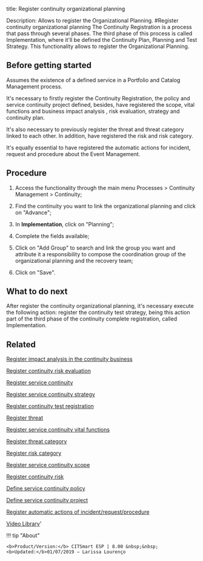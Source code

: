 title: Register continuity organizational planning

Description: Allows to register the Organizational Planning. 
#Register continuity organizational planning
The Continuity Registration is a process that pass through several phases. The third phase of this process is called Implementation, where it'll be defined the Continuity Plan, Planning and Test Strategy. This functionality allows to register the Organizational Planning.

Before getting started
--------------------------

Assumes the existence of a defined service in a Portfolio and Catalog Management
process.

It's necessary to firstly register the Continuity Registration, the policy and
service continuity project defined, besides, have registered the scope, vital
functions and business impact analysis , risk evaluation, strategy and
continuity plan.

It's also necessary to previously register the threat and threat category linked
to each other. In addition, have registered the risk and risk category.

It's equally essential to have registered the automatic actions for incident,
request and procedure about the Event Management.

Procedure
-------------

1.  Access the functionality through the main menu Processes \> Continuity
    Management \> Continuity;

2.  Find the continuity you want to link the organizational planning and click
    on "Advance";

3.  In **Implementation**, click on "Planning";

4.  Complete the fields available;

5.  Click on "Add Group" to search and link the group you want and attribute it
    a responsibility to compose the coordination group of the organizational
    planning and the recovery team;

6.  Click on "Save".

What to do next
-------------------

After register the continuity organizational planning, it's necessary execute
the following action: register the continuity test strategy, being this action
part of the third phase of the continuity complete registration, called
Implementation.

Related
-----------

[Register impact analysis in the continuity business](/en-us/citsmart-esp-8/processes/continuity/use/impact-analysis-continuity-business.html)

[Register continuity risk evaluation](/en-us/citsmart-esp-8/processes/continuity/use/continuity-risk-evaluation.html)

[Register service continuity](/en-us/citsmart-esp-8/processes/continuity/use/register-service-continuity.html)

[Register service continuity strategy](/en-us/citsmart-esp-8/processes/continuity/use/service-continuity-strategy.html)

[Register continuity test registration](/en-us/citsmart-esp-8/processes/continuity/use/continuity-test-registration.html)

[Register threat](/en-us/citsmart-esp-8/processes/continuity/use/register-threat.html)

[Register service continuity vital functions](/en-us/citsmart-esp-8/processes/continuity/use/continuity-vital-functions.html)

[Register threat category](/en-us/citsmart-esp-8/processes/continuity/use/threat-category.html)

[Register risk category](/en-us/citsmart-esp-8/processes/continuity/use/risk-category.html)

[Register service continuity scope](/en-us/citsmart-esp-8/processes/continuity/use/service-continuity-scope.html)

[Register continuity risk](/en-us/citsmart-esp-8/processes/continuity/use/register-continuity-risk.html)

[Define service continuity policy](/en-us/citsmart-esp-8/processes/continuity/use/continuity-policy.html)

[Define service continuity project](/en-us/citsmart-esp-8/processes/continuity/use/service-continuity-project.html)

[Register automatic actions of incident/request/procedure](/en-us/citsmart-esp-8/additional-features/automation-of-operation/configuration/register-automatic-actions-incident-request-procedure.html)

<i class='fa fa-youtube-play  fa-2x' style='color:#97ce17;vertical-align: middle;'> </i> [Video Library](https://www.youtube.com/playlist?list=PLB5qK2uzf2RPwpIsGu97d5LVHeTNzpTMC)'

!!! tip "About"

    <b>Product/Version:</b> CITSmart ESP | 8.00 &nbsp;&nbsp;
    <b>Updated:</b>01/07/2019 – Larissa Lourenço

